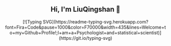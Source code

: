 <h2 align="center">Hi, I'm LiuQingshan 👋</h2>
<p align="center">
[![Typing SVG](https://readme-typing-svg.herokuapp.com?font=Fira+Code&pause=1000&color=F70000&width=435&lines=Welcome+to+my+Github+Profile!;I+am+a+Psychologist+and+statistical+scientist)](https://git.io/typing-svg)
</p>
